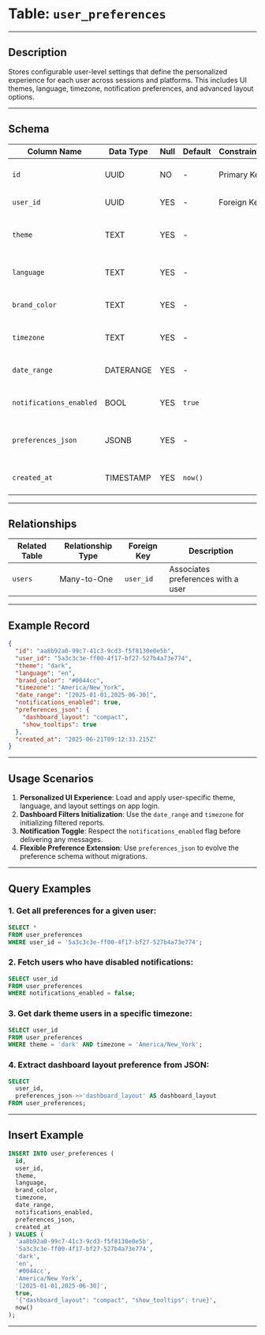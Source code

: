# Table: `user_preferences`

---

## Description

Stores configurable user-level settings that define the personalized experience for each user across sessions and platforms. This includes UI themes, language, timezone, notification preferences, and advanced layout options.

---

## Schema

| Column Name             | Data Type | Null | Default | Constraints | Description                                                        |
| ----------------------- | --------- | ---- | ------- | ----------- | ------------------------------------------------------------------ |
| `id`                    | UUID      | NO   | -       | Primary Key | Unique identifier for the preference record                        |
| `user_id`               | UUID      | YES  | -       | Foreign Key | References a user from the `users` table                           |
| `theme`                 | TEXT      | YES  | -       |             | User-selected UI theme (e.g., `"light"`, `"dark"`, or custom name) |
| `language`              | TEXT      | YES  | -       |             | Preferred language code (e.g., `"en"`, `"fr"`)                     |
| `brand_color`           | TEXT      | YES  | -       |             | Custom branding color (e.g., hex code like `"#FF5733"`)            |
| `timezone`              | TEXT      | YES  | -       |             | Preferred timezone (e.g., `"America/New_York"`)                    |
| `date_range`            | DATERANGE | YES  | -       |             | Preferred default date range for views and filters                 |
| `notifications_enabled` | BOOL      | YES  | `true`  |             | If true, user wants to receive notifications                       |
| `preferences_json`      | JSONB     | YES  | -       |             | Flexible object for storing additional structured preferences      |
| `created_at`            | TIMESTAMP | YES  | `now()` |             | Timestamp when the record was created                              |

---

## Relationships

| Related Table | Relationship Type | Foreign Key | Description                        |
| ------------- | ----------------- | ----------- | ---------------------------------- |
| `users`       | Many-to-One       | `user_id`   | Associates preferences with a user |

---

## Example Record

```json
{
  "id": "aa8b92a0-99c7-41c3-9cd3-f5f8130e0e5b",
  "user_id": "5a3c3c3e-ff00-4f17-bf27-527b4a73e774",
  "theme": "dark",
  "language": "en",
  "brand_color": "#0044cc",
  "timezone": "America/New_York",
  "date_range": "[2025-01-01,2025-06-30]",
  "notifications_enabled": true,
  "preferences_json": {
    "dashboard_layout": "compact",
    "show_tooltips": true
  },
  "created_at": "2025-06-21T09:12:33.215Z"
}
```

---

## Usage Scenarios

1. **Personalized UI Experience**: Load and apply user-specific theme, language, and layout settings on app login.
2. **Dashboard Filters Initialization**: Use the `date_range` and `timezone` for initializing filtered reports.
3. **Notification Toggle**: Respect the `notifications_enabled` flag before delivering any messages.
4. **Flexible Preference Extension**: Use `preferences_json` to evolve the preference schema without migrations.

---

## Query Examples

### 1. Get all preferences for a given user:

```sql
SELECT *
FROM user_preferences
WHERE user_id = '5a3c3c3e-ff00-4f17-bf27-527b4a73e774';
```

### 2. Fetch users who have disabled notifications:

```sql
SELECT user_id
FROM user_preferences
WHERE notifications_enabled = false;
```

### 3. Get dark theme users in a specific timezone:

```sql
SELECT user_id
FROM user_preferences
WHERE theme = 'dark' AND timezone = 'America/New_York';
```

### 4. Extract dashboard layout preference from JSON:

```sql
SELECT
  user_id,
  preferences_json->>'dashboard_layout' AS dashboard_layout
FROM user_preferences;
```

---

## Insert Example

```sql
INSERT INTO user_preferences (
  id,
  user_id,
  theme,
  language,
  brand_color,
  timezone,
  date_range,
  notifications_enabled,
  preferences_json,
  created_at
) VALUES (
  'aa8b92a0-99c7-41c3-9cd3-f5f8130e0e5b',
  '5a3c3c3e-ff00-4f17-bf27-527b4a73e774',
  'dark',
  'en',
  '#0044cc',
  'America/New_York',
  '[2025-01-01,2025-06-30]',
  true,
  '{"dashboard_layout": "compact", "show_tooltips": true}',
  now()
);
```

---

